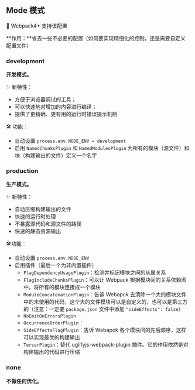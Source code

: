 ## Mode 模式

🎉 Webpack4+ 支持该配置

**作用：**省去一些不必要的配置（如何要实现精细化的控制，还是需要自定义配置文件）

### development

**开发模式。**

✨ 新特性：

* 方便于浏览器调试的工具；
* 可以快速地对增加的内容进行编译；
* 提供了更精确、更有用的运行时错误提示机制

🛠 功能：

* 自动设置 `process.env.NODE_ENV = development`
* 启用 `NamedChunksPlugin` 和 `NamedModulesPlugin` 为所有的模块（源文件）和块（构建输出的文件）定义一个名字

### production

**生产模式。**

✨ 新特性：

* 自动压缩构建输出的文件
* 快速的运行时处理
* 不暴露源代码和源文件的路径
* 快速的静态资源输出

🛠功能：

* 自动设置 `process.env.NDOE_ENV`
* 启用插件（最后一个为非内置插件）
  * `FlagDependencyUsagePlugin`：检测并标记模块之间的从属关系
  * `FlagIncludeChunksPlugin`：可以让 Webpack 根据模块间的关系依赖图中，将所有的模块连接成一个模块
  * `ModuleConcatenationPlugin`：告诉 Webapck 去清除一个大的模块文件中的未使用的代码，这个大的文件模块可以是自定义的，也可以是第三方的（注意：一定要 `package.json` 文件中添加 `"sideEffects": false`）
  * `NoEmitOnErrorsPlugin`
  * `OccurrenceOrderPlugin`：
  * `SideEffectsFlagPlugin`：告诉 Webapck 各个模块间的先后顺序，这样可以实现最优的构建输出
  * `TerserPlugin`：替代 uglifyjs-webpack-plugin 插件。它的作用依然是对构建输出的代码进行压缩

### none

**不做任何优化。**